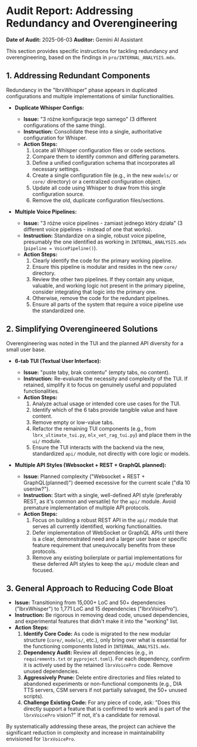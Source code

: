# Audit Report: Addressing Redundancy and Overengineering

**Date of Audit:** 2025-06-03
**Auditor:** Gemini AI Assistant

This section provides specific instructions for tackling redundancy and overengineering, based on the findings in `pro/INTERNAL_ANALYSIS.mdx`.

## 1. Addressing Redundant Components

Redundancy in the "lbrxWhisper" phase appears in duplicated configurations and multiple implementations of similar functionalities.

*   **Duplicate Whisper Configs:**
    *   **Issue:** "3 różne konfiguracje tego samego" (3 different configurations of the same thing).
    *   **Instruction:** Consolidate these into a single, authoritative configuration for Whisper.
    *   **Action Steps:**
        1.  Locate all Whisper configuration files or code sections.
        2.  Compare them to identify common and differing parameters.
        3.  Define a unified configuration schema that incorporates all necessary settings.
        4.  Create a single configuration file (e.g., in the new `models/` or `core/` directory) or a centralized configuration object.
        5.  Update all code using Whisper to draw from this single configuration source.
        6.  Remove the old, duplicate configuration files/sections.

*   **Multiple Voice Pipelines:**
    *   **Issue:** "3 różne voice pipelines - zamiast jednego który działa" (3 different voice pipelines - instead of one that works).
    *   **Instruction:** Standardize on a single, robust voice pipeline, presumably the one identified as working in `INTERNAL_ANALYSIS.mdx` (`pipeline = VoicePipeline()`).
    *   **Action Steps:**
        1.  Clearly identify the code for the primary working pipeline.
        2.  Ensure this pipeline is modular and resides in the new `core/` directory.
        3.  Review the other two pipelines. If they contain any unique, valuable, and working logic not present in the primary pipeline, consider integrating that logic into the primary one.
        4.  Otherwise, remove the code for the redundant pipelines.
        5.  Ensure all parts of the system that require a voice pipeline use the standardized one.

## 2. Simplifying Overengineered Solutions

Overengineering was noted in the TUI and the planned API diversity for a small user base.

*   **6-tab TUI (Textual User Interface):**
    *   **Issue:** "puste taby, brak contentu" (empty tabs, no content).
    *   **Instruction:** Re-evaluate the necessity and complexity of the TUI. If retained, simplify it to focus on genuinely useful and populated functionalities.
    *   **Action Steps:**
        1.  Analyze actual usage or intended core use cases for the TUI.
        2.  Identify which of the 6 tabs provide tangible value and have content.
        3.  Remove empty or low-value tabs.
        4.  Refactor the remaining TUI components (e.g., from `lbrx_ultimate_tui.py`, `mlx_vet_rag_tui.py`) and place them in the `ui/` module.
        5.  Ensure the TUI interacts with the backend via the new, standardized `api/` module, not directly with core logic or models.

*   **Multiple API Styles (Websocket + REST + GraphQL planned):**
    *   **Issue:** Planned complexity ("Websocket + REST + GraphQL(planned)") deemed excessive for the current scale ("dla 10 userów?").
    *   **Instruction:** Start with a single, well-defined API style (preferably REST, as it's common and versatile) for the `api/` module. Avoid premature implementation of multiple API protocols.
    *   **Action Steps:**
        1.  Focus on building a robust REST API in the `api/` module that serves all currently identified, working functionalities.
        2.  Defer implementation of WebSocket or GraphQL APIs until there is a clear, demonstrated need and a larger user base or specific feature requirement that unequivocally benefits from these protocols.
        3.  Remove any existing boilerplate or partial implementations for these deferred API styles to keep the `api/` module clean and focused.

## 3. General Approach to Reducing Code Bloat

*   **Issue:** Transitioning from 15,000+ LoC and 50+ dependencies ("lbrxWhisper") to 1,771 LoC and 15 dependencies ("lbrxVoicePro").
*   **Instruction:** Be rigorous in removing dead code, unused dependencies, and experimental features that didn't make it into the "working" list.
*   **Action Steps:**
    1.  **Identify Core Code:** As code is migrated to the new modular structure (`core/`, `models/`, etc.), only bring over what is essential for the functioning components listed in `INTERNAL_ANALYSIS.mdx`.
    2.  **Dependency Audit:** Review all dependencies (e.g., in `requirements.txt` or `pyproject.toml`). For each dependency, confirm it is actively used by the retained `lbrxVoicePro` code. Remove unused dependencies.
    3.  **Aggressively Prune:** Delete entire directories and files related to abandoned experiments or non-functional components (e.g., DIA TTS servers, CSM servers if not partially salvaged, the 50+ unused scripts).
    4.  **Challenge Existing Code:** For any piece of code, ask: "Does this directly support a feature that is confirmed to work and is part of the `lbrxVoicePro` vision?" If not, it's a candidate for removal.

By systematically addressing these areas, the project can achieve the significant reduction in complexity and increase in maintainability envisioned for `lbrxVoicePro`.